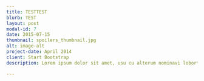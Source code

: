 ```yaml
---
title: TESTTEST
blurb: TEST
layout: post
modal-id: 7
date: 2015-07-15
thumbnail: spoilers_thumbnail.jpg
alt: image-alt
project-date: April 2014
client: Start Bootstrap
description: Lorem ipsum dolor sit amet, usu cu alterum nominavi lobortis. At duo novum diceret. Tantas apeirian vix et, usu sanctus postulant inciderint ut, populo diceret necessitatibus in vim. Cu eum dicam feugiat noluisse.

---
```

